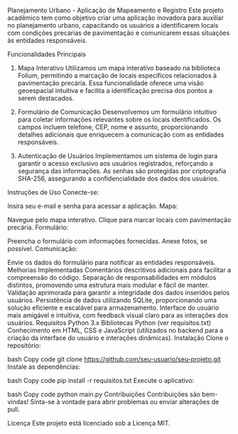 Planejamento Urbano - Aplicação de Mapeamento e Registro
Este projeto acadêmico tem como objetivo criar uma aplicação inovadora para auxiliar no planejamento urbano, capacitando os usuários a identificarem locais com condições precárias de pavimentação e comunicarem essas situações às entidades responsáveis.

Funcionalidades Principais
1. Mapa Interativo
Utilizamos um mapa interativo baseado na biblioteca Folium, permitindo a marcação de locais específicos relacionados à pavimentação precária. Essa funcionalidade oferece uma visão geoespacial intuitiva e facilita a identificação precisa dos pontos a serem destacados.

2. Formulário de Comunicação
Desenvolvemos um formulário intuitivo para coletar informações relevantes sobre os locais identificados. Os campos incluem telefone, CEP, nome e assunto, proporcionando detalhes adicionais que enriquecem a comunicação com as entidades responsáveis.

3. Autenticação de Usuários
Implementamos um sistema de login para garantir o acesso exclusivo aos usuários registrados, reforçando a segurança das informações. As senhas são protegidas por criptografia SHA-256, assegurando a confidencialidade dos dados dos usuários.

Instruções de Uso
Conecte-se:

Insira seu e-mail e senha para acessar a aplicação.
Mapa:

Navegue pelo mapa interativo.
Clique para marcar locais com pavimentação precária.
Formulário:

Preencha o formulário com informações fornecidas.
Anexe fotos, se possível.
Comunicação:

Envie os dados do formulário para notificar as entidades responsáveis.
Melhorias Implementadas
Comentários descritivos adicionais para facilitar a compreensão do código.
Separação de responsabilidades em módulos distintos, promovendo uma estrutura mais modular e fácil de manter.
Validação aprimorada para garantir a integridade dos dados inseridos pelos usuários.
Persistência de dados utilizando SQLite, proporcionando uma solução eficiente e escalável para armazenamento.
Interface do usuário mais amigável e intuitiva, com feedback visual claro para as interações dos usuários.
Requisitos
Python 3.x
Bibliotecas Python (ver requisitos.txt)
Conhecimento em HTML, CSS e JavaScript (utilizados no backend para a criação da interface do usuário e interações dinâmicas).
Instalação
Clone o repositório:

bash
Copy code
git clone https://github.com/seu-usuario/seu-projeto.git
Instale as dependências:

bash
Copy code
pip install -r requisitos.txt
Execute o aplicativo:

bash
Copy code
python main.py
Contribuições
Contribuições são bem-vindas! Sinta-se à vontade para abrir problemas ou enviar alterações de pull.

Licença
Este projeto está licenciado sob a Licença MIT.
